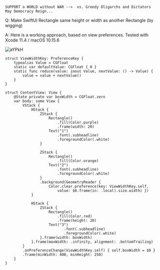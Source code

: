 ```
SUPPORT a WORLD without WAR -->  vs. Greedy Oligarchs and Dictators
May Democracy Reign... 
```

Q: Make SwiftUI Rectangle same height or width as another Rectangle (by wigging)

A: Here is a working approach, based on view preferences. Tested with Xcode 11.4 / macOS 10.15.6

![aYPkH](https://user-images.githubusercontent.com/62171579/168469484-cdd85c32-2470-4a07-b722-8e0a88796c8e.png)

```
struct ViewWidthKey: PreferenceKey {
    typealias Value = CGFloat
    static var defaultValue: CGFloat { 0 }
    static func reduce(value: inout Value, nextValue: () -> Value) {
        value = value + nextValue()
    }
}

struct ContentView: View {
    @State private var boxWidth = CGFloat.zero
    var body: some View {
        VStack {
            HStack {
                ZStack {
                    Rectangle()
                        .fill(Color.purple)
                        .frame(width: 20)
                    Text("1")
                        .font(.subheadline)
                        .foregroundColor(.white)
                }

                ZStack {
                    Rectangle()
                        .fill(Color.orange)
                    Text("2")
                        .font(.subheadline)
                        .foregroundColor(.white)
                }
                .background(GeometryReader {
                    Color.clear.preference(key: ViewWidthKey.self,
                        value: $0.frame(in: .local).size.width) })
            }

            HStack {
                ZStack {
                    Rectangle()
                        .fill(Color.red)
                        .frame(height: 20)
                    Text("3")
                           .font(.subheadline)
                           .foregroundColor(.white)
                }.frame(width: boxWidth)
            }.frame(maxWidth: .infinity, alignment: .bottomTrailing)
        }
        .onPreferenceChange(ViewWidthKey.self) { self.boxWidth = $0 }
        .frame(minWidth: 400, minHeight: 250)
    }
}
```
